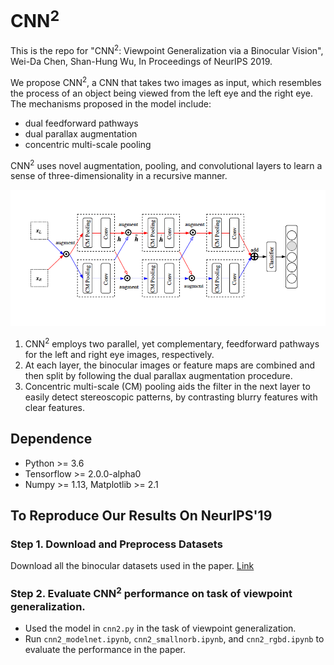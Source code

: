 # CNN<sup>2</sup>
This is the repo for "CNN<sup>2</sup>: Viewpoint Generalization via a Binocular Vision", Wei-Da Chen, Shan-Hung Wu, In Proceedings of NeurIPS 2019.

We propose CNN<sup>2</sup>, a CNN that takes two images as input, which resembles the process of an object being viewed from the left eye and the right eye. The mechanisms proposed in the model include:
 * dual feedforward pathways
 * dual parallax augmentation
 * concentric multi-scale pooling

<!-- In the paper, we proposed **Ego-Convolution** layer, which keeps the nice properties of Convolution layer to the graph including:
 * detection of location-invariant patterns
 * enlarged receptive fields in multi-layer architecture
 * [most importantly] detection of **precise** patterns -->

CNN<sup>2</sup> uses novel augmentation, pooling, and convolutional layers to learn a sense of three-dimensionality in a recursive manner. 
<!-- This enables our Ego-CNN to provide explanation to its prediction when jointly learned with a task. -->
![picture](figs/model-cnn2.png)
 1. CNN<sup>2</sup> employs two parallel, yet complementary, feedforward pathways for the left and right eye images, respectively. 
 2. At each layer, the binocular images or feature maps are combined and then split by following the dual parallax augmentation procedure.
 3. Concentric multi-scale (CM) pooling aids the filter in the next layer to easily detect stereoscopic patterns, by contrasting blurry features with clear features.

## Dependence
 * Python >= 3.6
 * Tensorflow >= 2.0.0-alpha0
 * Numpy >= 1.13, Matplotlib >= 2.1

## To Reproduce Our Results On NeurIPS'19

### Step 1. Download and Preprocess Datasets
Download all the binocular datasets used in the paper. [Link](https://drive.google.com/open?id=1S47qOBWZtSA4emTQNCR3mft6lUyJB4ke)

### Step 2. Evaluate CNN<sup>2</sup> performance on task of viewpoint generalization.
 * Used the model in `cnn2.py` in the task of viewpoint generalization.
 * Run `cnn2_modelnet.ipynb`, `cnn2_smallnorb.ipynb`, and `cnn2_rgbd.ipynb` to evaluate the performance in the paper.
<!-- To reproduce ..
 * Viewpoint Generalization: 
 * Graph Classification Experiments: run `./execute-graph-classification-on-benchmarks.sh`
 * Effectiveness of Scale-Free Regularizer: run `./execute-graph-classification-on-benchmarks.sh`
 * Visualization on synthetic compounds: run `./execute-graph-classification-on-benchmarks.sh` -->
